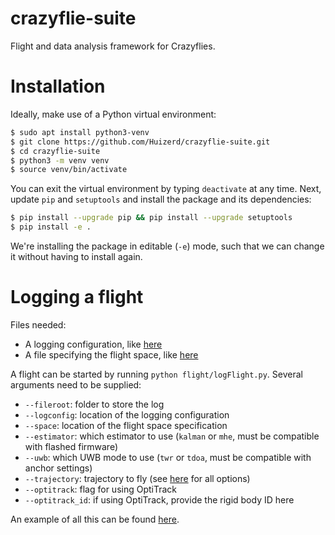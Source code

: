# crazyflie-suite
Flight and data analysis framework for Crazyflies.

# Installation

Ideally, make use of a Python virtual environment:
```bash
$ sudo apt install python3-venv
$ git clone https://github.com/Huizerd/crazyflie-suite.git
$ cd crazyflie-suite
$ python3 -m venv venv
$ source venv/bin/activate
```

You can exit the virtual environment by typing `deactivate` at any time. Next, update `pip` and `setuptools` and install the package and its dependencies:
```bash
$ pip install --upgrade pip && pip install --upgrade setuptools
$ pip install -e .
```

We're installing the package in editable (`-e`) mode, such that we can change it without having to install again.

# Logging a flight

Files needed:
- A logging configuration, like [here](flight/logcfg.json)
- A file specifying the flight space, like [here](flight/space_cyberzoo.yaml)

A flight can be started by running `python flight/logFlight.py`. Several arguments need to be supplied:
- `--fileroot`: folder to store the log
- `--logconfig`: location of the logging configuration
- `--space`: location of the flight space specification
- `--estimator`: which estimator to use (`kalman` or `mhe`, must be compatible with flashed firmware)
- `--uwb`: which UWB mode to use (`twr` or `tdoa`, must be compatible with anchor settings)
- `--trajectory`: trajectory to fly (see [here](flight/preparedTrajectories.py) for all options)
- `--optitrack`: flag for using OptiTrack
- `--optitrack_id`: if using OptiTrack, provide the rigid body ID here

An example of all this can be found [here](flight/example_cyberzoo.sh).
